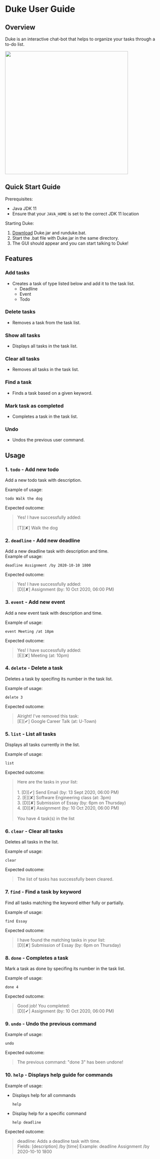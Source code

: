 # Duke User Guide

## Overview
Duke is an interactive chat-bot that helps to organize your tasks through a to-do list.

<img src="https://raw.githubusercontent.com/eugene3231/ip/master/docs/Ui.png" width="400">

## Quick Start Guide
Prerequisites:

* Java JDK 11
* Ensure that your `JAVA_HOME` is set to the correct JDK 11 location

Starting Duke:
  1. [Download](https://github.com/eugene3231/ip/releases) Duke.jar and runduke.bat.
  2. Start the .bat file with Duke.jar in the same directory.
  3. The GUI should appear and you can start talking to Duke!
  

## Features 

### Add tasks
* Creates a task of type listed below and add it to the task list.
  - Deadline
  - Event
  - Todo

### Delete tasks
* Removes a task from the task list.

### Show all tasks
* Displays all tasks in the task list.

### Clear all tasks
* Removes all tasks in the task list.

### Find a task
* Finds a task based on a given keyword.

### Mark task as completed
* Completes a task in the task list.

### Undo 
* Undos the previous user command.


## Usage

### 1. `todo` - Add new todo
Add a new todo task with description. </br>

Example of usage: 

`todo Walk the dog`

Expected outcome:

> Yes! I have successfully added: </br>   
    [T][✘] Walk the dog

### 2. `deadline` - Add new deadline
Add a new deadline task with description and time. </br>
Example of usage: 

`deadline Assignment /by 2020-10-10 1800`

Expected outcome:

> Yes! I have successfully added: </br>
    [D][✘] Assignment (by: 10 Oct 2020, 06:00 PM)

### 3. `event` - Add new event
Add a new event task with description and time. </br>

Example of usage: 

`event Meeting /at 10pm`

Expected outcome:

> Yes! I have successfully added: </br>
    [E][✘] Meeting (at: 10pm)

### 4. `delete` - Delete a task

Deletes a task by specifing its number in the task list.

Example of usage: 

`delete 3`

Expected outcome:

> Alright! I've removed this task: </br>
    [E][✔] Google Career Talk (at: U-Town)

### 5. `list` - List all tasks

Displays all tasks currently in the list.

Example of usage: 

`list`

Expected outcome:

> Here are the tasks in your list:</br>
    </br>
    1. [D][✔] Send Email (by: 13 Sept 2020, 06:00 PM)</br>
    2. [E][✘] Software Engineering class (at: 3pm)</br>
    3. [D][✘] Submission of Essay (by: 6pm on Thursday)</br>
    4. [D][✘] Assignment (by: 10 Oct 2020, 06:00 PM)</br>
    </br>
    You have 4 task(s) in the list

### 6. `clear` - Clear all tasks

Deletes all tasks in the list.

Example of usage: 

`clear`

Expected outcome:

> The list of tasks has successfully been cleared.

### 7. `find` - Find a task by keyword

Find all tasks matching the keyword either fully or partially.

Example of usage: 

`find Essay`

Expected outcome:

> I have found the matching tasks in your list: </br>
    [D][✘] Submission of Essay (by: 6pm on Thursday)

### 8. `done` - Completes a task

Mark a task as done by specifing its number in the task list.

Example of usage: 

`done 4`

Expected outcome:

> Good job! You completed: </br>
    [D][✔] Assignment (by: 10 Oct 2020, 06:00 PM)

### 9. `undo` - Undo the previous command

Example of usage: 

`undo`

Expected outcome:

> The previous command: "done 3" has been undone!

### 10. `help` - Displays help guide for commands

Example of usage: 
* Displays help for all commands

  `help`

* Display help for a specific command

  `help deadline`

Expected outcome:

> deadline: Adds a deadline task with time. </br>
  Fields: [description] /by [time] 
  Example: deadline Assignment /by 2020-10-10 1800
